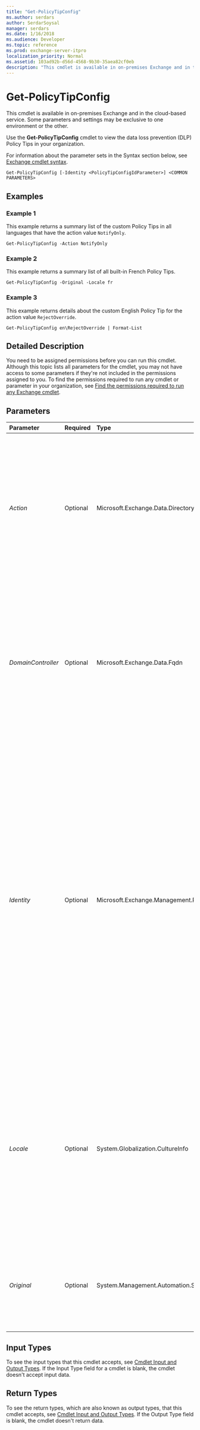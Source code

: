 ```yaml
---
title: "Get-PolicyTipConfig"
ms.author: serdars
author: SerdarSoysal
manager: serdars
ms.date: 1/16/2018
ms.audience: Developer
ms.topic: reference
ms.prod: exchange-server-itpro
localization_priority: Normal
ms.assetid: 103ad92b-d56d-4568-9b30-35aea82cf0eb
description: "This cmdlet is available in on-premises Exchange and in the cloud-based service. Some parameters and settings may be exclusive to one environment or the other."
---
```


# Get-PolicyTipConfig

This cmdlet is available in on-premises Exchange and in the cloud-based service. Some parameters and settings may be exclusive to one environment or the other. 
  
Use the **Get-PolicyTipConfig** cmdlet to view the data loss prevention (DLP) Policy Tips in your organization.
  
For information about the parameter sets in the Syntax section below, see [Exchange cmdlet syntax](https://technet.microsoft.com/library/bb123552.aspx). 
  
```
Get-PolicyTipConfig [-Identity <PolicyTipConfigIdParameter>] <COMMON PARAMETERS>

```

## Examples
<a name="Examples"> </a>

### Example 1

This example returns a summary list of the custom Policy Tips in all languages that have the action value  `NotifyOnly`.
  
```
Get-PolicyTipConfig -Action NotifyOnly
```

### Example 2

This example returns a summary list of all built-in French Policy Tips.
  
```
Get-PolicyTipConfig -Original -Locale fr
```

### Example 3

This example returns details about the custom English Policy Tip for the action value  `RejectOverride`.
  
```
Get-PolicyTipConfig en\RejectOverride | Format-List
```

## Detailed Description
<a name="DetailedDescription"> </a>

You need to be assigned permissions before you can run this cmdlet. Although this topic lists all parameters for the cmdlet, you may not have access to some parameters if they're not included in the permissions assigned to you. To find the permissions required to run any cmdlet or parameter in your organization, see [Find the permissions required to run any Exchange cmdlet](https://technet.microsoft.com/library/mt432940.aspx).
  
## Parameters
<a name="DetailedDescription"> </a>

|**Parameter**|**Required**|**Type**|**Description**|
|:-----|:-----|:-----|:-----|
| _Action_ <br/> |Optional  <br/> |Microsoft.Exchange.Data.Directory.SystemConfiguration.PolicyTipMessageConfigAction  <br/> | The _Action_ parameter filters the Policy Tips by action. Valid values for this parameter are: <br/>  NotifyOnly <br/>  RejectOverride <br/>  Reject <br/>  You can't use the value `Url` with the _Action_ parameter. Instead, use command: `Get-PolicyTipConfig Url`.  <br/>  You can't use the _Action_ parameter with the _Identity_ parameter. <br/> |
| _DomainController_ <br/> |Optional  <br/> |Microsoft.Exchange.Data.Fqdn  <br/> |This parameter is available only in on-premises Exchange.  <br/> The _DomainController_ parameter specifies the domain controller that's used by this cmdlet to read data from or write data to Active Directory. You identify the domain controller by its fully qualified domain name (FQDN). For example, `dc01.contoso.com`.  <br/> |
| _Identity_ <br/> |Optional  <br/> |Microsoft.Exchange.Management.PolicyNudges.PolicyTipConfigIdParameter  <br/> | The _Identity_ parameter specifies the custom Policy Tip you want to view. You can use any value that uniquely identifies the custom Policy Tip. For example: <br/> _\<Locale\>_\ _\<Action\>_: Locale is a supported locale code. For example,  `en` for English or `fr` for French. For more information about supported locales, see[Supported Locales for Use with System Messages](https://technet.microsoft.com/library/d8e315d5-af0e-4725-9770-7a22dffe5334.aspx). Action is one of the following Policy Tip actions:  `NotifyOnly`,  `RejectOverride` or `Reject`.  <br/>  The value `Url` <br/>  GUID <br/>  Distinguished name (DN) <br/>  You can't use the _Identity_ parameter with the _Action_, _Locale_, or _Original_ parameters. <br/> |
| _Locale_ <br/> |Optional  <br/> |System.Globalization.CultureInfo  <br/> |The _Locale_ parameter specifies a locale-specific version of the Policy Tip. <br/> Valid values for this parameter are supported locale codes. For example,  `en` for English or `fr` for French. For more information about supported locales, see[Supported Locales for Use with System Messages](https://technet.microsoft.com/library/d8e315d5-af0e-4725-9770-7a22dffe5334.aspx).  <br/> You can't use the _Locale_ parameter with the _Identity_ parameter. <br/> |
| _Original_ <br/> |Optional  <br/> |System.Management.Automation.SwitchParameter  <br/> |The _Original_ switch includes built-in Policy Tips in the results. You don't specify a value with the _Original_ switch. You can't use the _Original_ switch with the _Identity_ parameter. <br/> |
   
## Input Types
<a name="InputTypes"> </a>

To see the input types that this cmdlet accepts, see [Cmdlet Input and Output Types](http://go.microsoft.com/fwlink/p/?linkId=616387). If the Input Type field for a cmdlet is blank, the cmdlet doesn't accept input data. 
  
## Return Types
<a name="ReturnTypes"> </a>

To see the return types, which are also known as output types, that this cmdlet accepts, see [Cmdlet Input and Output Types](http://go.microsoft.com/fwlink/p/?linkId=616387). If the Output Type field is blank, the cmdlet doesn't return data. 
  

